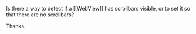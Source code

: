 Is there a way to detect if a [[WebView]] has scrollbars visible, or to set it so that there are no scrollbars?

Thanks.